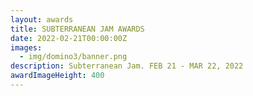 ```yaml
---
layout: awards
title: SUBTERRANEAN JAM AWARDS
date: 2022-02-21T00:00:00Z
images:
  - img/domino3/banner.png
description: Subterranean Jam. FEB 21 - MAR 22, 2022
awardImageHeight: 400
---
```

